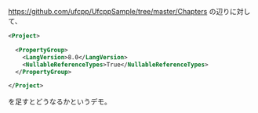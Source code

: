 https://github.com/ufcpp/UfcppSample/tree/master/Chapters の辺りに対して、

```xml
<Project>

  <PropertyGroup>
    <LangVersion>8.0</LangVersion>
    <NullableReferenceTypes>True</NullableReferenceTypes>
  </PropertyGroup>

</Project>
```

を足すとどうなるかというデモ。